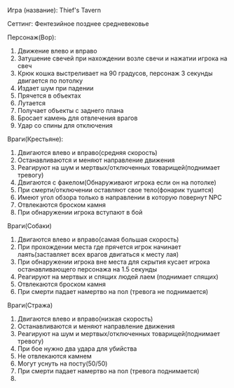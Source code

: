 Игра (название):
Thief's Tavern

Сеттинг:
Фентезийное позднее средневековье

Персонаж(Вор):
1. Движение влево и вправо
2. Затушение свечей при нахождении возле свечи и нажатии игрока на свеч
3. Крюк кошка выстреливает на 90 градусов, персонаж 3 секунды двигается по потолку
4. Издает шум при падении
5. Прячется в объектах
6. Лутается
7. Получает объекты с заднего плана 
8. Бросает камень для отвлечения врагов
9. Удар со спины для отключения


Враги(Крестьяне):
1. Двигаются влево и вправо(средняя скорость)
2. Останавливаются и меняют направление движения
3. Реагируют на шум и мертвых/отключенных товарищей(поднимает тревогу)
4. Двигаются с факелом(Обнаруживают игрока если он на потолке)
5. При смерти/отключении оставляют свое тело(фонарик тушится)
6. Имеют угол обзора только в направлении в которую повернут NPC
7. Отвлекаются броском камня
8. При обнаружении игрока вступают в бой


Враги(Собаки)
1. Двигаются влево и вправо(самая большая скорость)
2. При прохождении места где прячется игрок начинает лаять(заставляет всех врагов двигаться к месту лая)
3. При обнаружении игрока вне места для скрытия кусает игрока останавливающего персонажа на 1.5 секунды
4. Реагируют на мертвых и спящих людей лаем (поднимает спящих)
5. Отвлекаются броском камня
6. При смерти падает намертво на пол (тревога не поднимается)

Враги(Стража)
1. Двигаются влево и вправо(низкая скорость)
2. Останавливаются и меняют направление движения
3. Реагируют на шум и мертвых/отключенных товарищей(поднимает тревогу)
4. При бое нужно два удара для убийства
5. Не отвлекаются камнем
6. Могут уснуть на посту(50/50)
7. При смерти падает намертво на пол (тревога поднимается)
8. 
